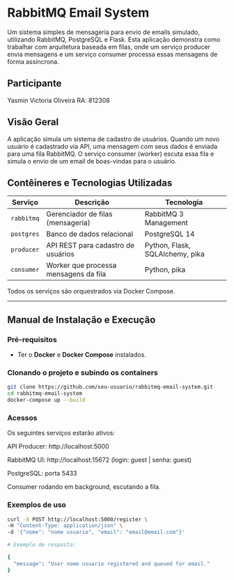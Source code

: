 # RabbitMQ Email System

Um sistema simples de mensageria para envio de emails simulado, utilizando RabbitMQ, PostgreSQL e Flask. Esta aplicação demonstra como trabalhar com arquitetura baseada em filas, onde um serviço producer envia mensagens e um serviço consumer processa essas mensagens de forma assíncrona.

## Participante

Yasmin Victoria Oliveira RA: 812308

## Visão Geral

A aplicação simula um sistema de cadastro de usuários. Quando um novo usuário é cadastrado via API, uma mensagem com seus dados é enviada para uma fila RabbitMQ. O serviço consumer (worker) escuta essa fila e simula o envio de um email de boas-vindas para o usuário.

## Contêineres e Tecnologias Utilizadas

| Serviço    | Descrição                              | Tecnologia            |
|-------------|-----------------------------------------|-----------------------|
| `rabbitmq` | Gerenciador de filas (mensageria)       | RabbitMQ 3 Management |
| `postgres` | Banco de dados relacional               | PostgreSQL 14         |
| `producer` | API REST para cadastro de usuários      | Python, Flask, SQLAlchemy, pika |
| `consumer` | Worker que processa mensagens da fila   | Python, pika          |

Todos os serviços são orquestrados via Docker Compose.

---

## Manual de Instalação e Execução

### Pré-requisitos

- Ter o **Docker** e **Docker Compose** instalados.

### Clonando o projeto e subindo os containers

```bash
git clone https://github.com/seu-usuario/rabbitmq-email-system.git
cd rabbitmq-email-system
docker-compose up --build
```

### Acessos

Os seguintes serviços estarão ativos:

API Producer: http://localhost:5000

RabbitMQ UI: http://localhost:15672 (login: guest | senha: guest)

PostgreSQL: porta 5433

Consumer rodando em background, escutando a fila.

### Exemplos de uso

```bash
curl -X POST http://localhost:5000/register \
-H "Content-Type: application/json" \
-d '{"nome": "nome usuario", "email": "email@email.com"}'

# Exemplo de resposta:

{
  "message": "User nome usuario registered and queued for email."
}
